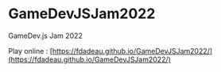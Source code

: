 # GameDevJSJam2022
GameDev.js Jam 2022

Play online : [https://fdadeau.github.io/GameDevJSJam2022/](https://fdadeau.github.io/GameDevJSJam2022/)

